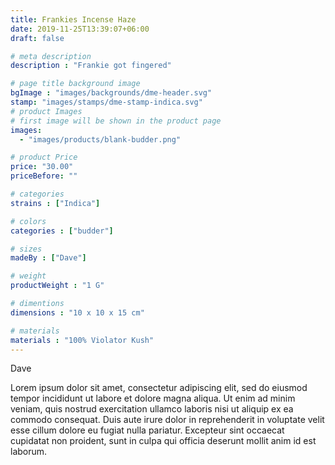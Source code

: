 ```yaml
---
title: Frankies Incense Haze
date: 2019-11-25T13:39:07+06:00
draft: false

# meta description
description : "Frankie got fingered"

# page title background image
bgImage : "images/backgrounds/dme-header.svg"
stamp: "images/stamps/dme-stamp-indica.svg"
# product Images
# first image will be shown in the product page
images:
  - "images/products/blank-budder.png"

# product Price
price: "30.00"
priceBefore: ""

# categories
strains : ["Indica"]

# colors 
categories : ["budder"]

# sizes
madeBy : ["Dave"]

# weight
productWeight : "1 G"

# dimentions
dimensions : "10 x 10 x 15 cm"

# materials
materials : "100% Violator Kush"
---
```

Dave

Lorem ipsum dolor sit amet, consectetur adipiscing elit, sed do eiusmod tempor incididunt ut labore et dolore magna aliqua. Ut enim ad minim veniam, quis nostrud exercitation ullamco laboris nisi ut aliquip ex ea commodo consequat. Duis aute irure dolor in reprehenderit in voluptate velit esse cillum dolore eu fugiat nulla pariatur. Excepteur sint occaecat cupidatat non proident, sunt in culpa qui officia deserunt mollit anim id est laborum.